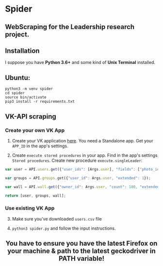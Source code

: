 # Spider

## WebScraping for the Leadership research project.

## Installation

I suppose you have **Python 3.6+** and some kind of **Unix Terminal** installed.

## Ubuntu:

```shell
python3 -m venv spider 
cd spider
source bin/activate
pip3 install -r requirements.txt
```

## VK-API scraping

### Create your own VK App

1. Create your VK application [here](https://vk.com/apps?act=manage). 
You need a Standalone app. Get your `APP_ID` in the app's settings.

2. Create `execute stored procedures` in your app.
Find in the app's settings `Stored procedures`. Create new procedure `execute.singleLeader`:

```Javascript
var user = API.users.get({"user_ids": [Args.user], "fields": ["photo_id", "verified", "sex", "bdate", "city", "country", "home_town", "has_photo", "photo_50", "photo_100", "photo_200_orig", "photo_200", "photo_400_orig", "photo_max", "photo_max_orig", "online", "domain", "has_mobile", "contacts", "site", "education", "universities", "schools", "status", "last_seen", "followers_count", "common_count", "occupation", "nickname", "relatives", "relation", "personal", "connections", "exports", "activities", "interests", "music", "movies", "tv", "books", "games", "about", "quotes", "can_post", "can_see_all_posts", "can_see_audio", "can_write_private_message", "can_send_friend_request", "is_favorite", "is_hidden_from_feed", "timezone", "screen_name", "maiden_name", "crop_photo", "is_friend", "friend_status", "career", "military", "blacklisted", "blacklisted_by_me", "can_be_invited_group"]});

var groups = API.groups.get({"user_id": Args.user, "extended": 1});

var wall = API.wall.get({"owner_id": Args.user, "count": 100, "extended": 1});
  
return [user, groups, wall];
```

### Use existing VK App

3. Make sure you've downloaded `users.csv` file

4. ```python3 spider.py``` and follow the input instructions.

## <center>You have to ensure you have the latest Firefox on your machine & path to the latest geckodriver in PATH variable!</center>
